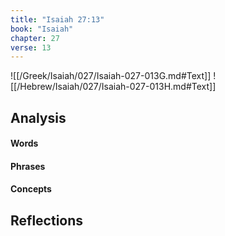 ```yaml
---
title: "Isaiah 27:13"
book: "Isaiah"
chapter: 27
verse: 13
---
```

![[/Greek/Isaiah/027/Isaiah-027-013G.md#Text]]
![[/Hebrew/Isaiah/027/Isaiah-027-013H.md#Text]]

## Analysis

#### Words

#### Phrases

#### Concepts

## Reflections
